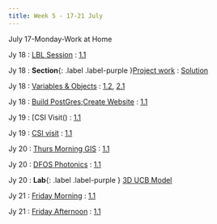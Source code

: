 ```yaml
---
title: Week 5 - 17-21 July
---
```

July 17-Monday-Work at Home

Jy 18
: [LBL Session](../lecture/sessLBL)
  : [1.1](#)

Jy 18
: **Section**{: .label .label-purple }[Project work]()
  : [Solution](#)

Jy 18
: [Variables & Objects](#)
  : [1.2](#), [2.1](#)

Jy 18
: [Build PostGres;Create Website](/InfrastructureChat/lecture/ses22-July18-Tuesaft)
  : [1.1](#)

Jy 19
: [CSI Visit()
  : [1.1](#)

Jy 19
: [CSI visit]()
  : [1.1](#)


Jy 20
: [Thurs Morning GIS]()
  : [1.1](#)

Jy 20
: [DFOS Photonics]()
  : [1.1](#)

Jy 20
: **Lab**{: .label .label-purple } [3D UCB Model](https://drive.google.com/drive/folders/1CaSKnF1V0NdqQNpGc2nKFkrKnaJdAQ6p)

Jy 21
: [Friday Morning]()
  : [1.1](#)

Jy 21
: [Friday Afternoon]()
  : [1.1](#)
